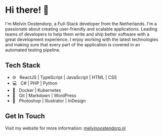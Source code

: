 # Hi there! 👋

I'm Melvin Oostendorp, a Full-Stack developer from the Netherlands. I'm a passionate about creating user-friendly and scalable applications. Leading teams of developers to help them write and ship better software with a great development experience. I enjoy working with the latest technologies and making sure that every part of the application is covered in an automated testing pipeline.

## Tech Stack

- 🌐 &nbsp; ReactJS | TypeScript | JavaScript | HTML | CSS
- 💻 &nbsp; C# | PHP | Python
- 🐳 &nbsp; Docker | Kubernetes
- 🔧 &nbsp; Git | Markdown | WordPress
- 🎨 &nbsp; Photoshop | Illustrator | InDesign

## Get In Touch

Visit my website for more information: [melvinoostendorp.nl](https://melvinoostendorp.nl)
